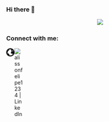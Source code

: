 ### Hi there 👋
<p align="center">
  <img src="https://media.giphy.com/media/MM0Jrc8BHKx3y/source.gif"/>
</p>

### Connect with me:

<a href='https://alissonfelipe1234.github.io/' target='_blank'><img align="left" alt="Site alissonfelipe1234" width="22px" src="https://raw.githubusercontent.com/iconic/open-iconic/master/svg/globe.svg" /></a>
<a href='https://www.linkedin.com/in/alissonfelipe/' target='_blank'><img align="left" alt="alissonfelipe1234 | LinkedIn" width="22px" src="https://cdn.jsdelivr.net/npm/simple-icons@v3/icons/linkedin.svg" /></a>
